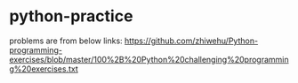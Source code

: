 # python-practice
problems are from below links:
https://github.com/zhiwehu/Python-programming-exercises/blob/master/100%2B%20Python%20challenging%20programming%20exercises.txt
